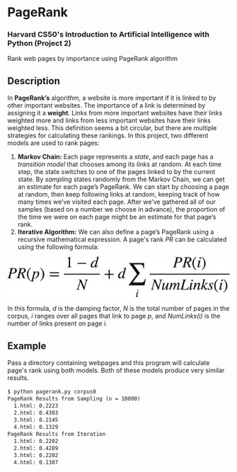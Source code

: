 # PageRank
### Harvard CS50's Introduction to Artificial Intelligence with Python (Project 2)

Rank web pages by importance using PageRank algorithm

## Description
In **PageRank’s** algorithm, a website is more important if it is linked to by other important websites. The importance of a link is determined by assigning it a **weight**. Links from more important websites have their links weighted more and links from less important websites have their links weighted less. This definition seems a bit circular, but there are multiple strategies for calculating these rankings. In this project, two different models are used to rank pages:
1. **Markov Chain:** Each page represents a *state*, and each page has a *transition model* that chooses among its *links* at random. At each time step, the state switches to one of the pages linked to by the current state. By *sampling* states randomly from the Markov Chain, we can get an estimate for each page’s PageRank. We can start by choosing a page at random, then keep following links at random, keeping track of how many times we’ve visited each page. After we’ve gathered all of our samples (based on a number we choose in advance), the proportion of the time we were on each page might be an estimate for that page’s rank.
2. **Iterative Algorithm:** We can also define a page’s PageRank using a recursive mathematical expression. A page's rank *PR* can be calculated using the following formula:

![Formula](assets/formula.png)

In this formula, *d* is the damping factor, *N* is the total number of pages in the corpus, *i* ranges over all pages that link to page *p*, and *NumLinks(i)* is the number of links present on page *i*.

## Example
Pass a directory containing webpages and this program will calculate page's rank using both models. Both of these models produce very similar results.
```
$ python pagerank.py corpus0
PageRank Results from Sampling (n = 10000)
  1.html: 0.2223
  2.html: 0.4303
  3.html: 0.2145
  4.html: 0.1329
PageRank Results from Iteration
  1.html: 0.2202
  2.html: 0.4289
  3.html: 0.2202
  4.html: 0.1307
```
